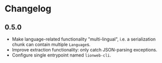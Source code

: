 # Changelog

## 0.5.0

* Make language-related functionality "multi-lingual", i.e. a serialization chunk can contain multiple `Language`s.
* Improve extraction functionality: only catch JSON-parsing exceptions.
* Configure single entrypoint named `lionweb-cli`.

